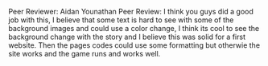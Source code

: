 Peer Reviewer: Aidan Younathan
Peer Review: I think you guys did a good job with this, I believe that some text is hard to see with some of the background images and could use a color change, I think its cool to see the background change with the story and I believe this was solid for a first website. Then the pages codes could use some formatting but otherwie the site works and the game runs and works well.